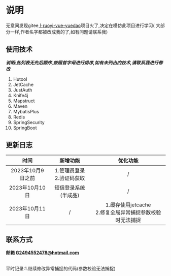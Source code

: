# 说明

无意间发现gitee上[ruoyi-vue-yuedao](https://gitee.com/zhijiantianya/ruoyi-vue-pro)项目火了,决定在模仿此项目进行学习(
大部分一样,作者名字都被改成我的了,如有问题请联系我)

## 使用技术

_**说明:此列表无先后顺序,按照首字母进行排序,如有未列出的技术,请联系我进行修改**_

1. Hutool
2. JetCache
3. JustAuth
4. Knife4j
5. Mapstruct
6. Maven
7. MybatisPlus
8. Redis
9. SpringSecurity
10. SpringBoot

## 更新日志

|      时间      |        新增功能        |                  优化功能                  |
|:------------:|:------------------:|:--------------------------------------:|
| 2023年10月9日之前 | 1.管理员登录<br>2.验证码获取 |                   /                    |
| 2023年10月10日  |  短信登录系统(半成品)<br/>  |                   /                    |
| 2023年10月11日  |         /          | 1.缓存使用jetcache<br/>2.修复全局异常捕捉参数校验时无法捕捉 |

## 联系方式

**邮箱 G2494552478@hotmail.com**

##

平时记录:1.继续修改异常捕捉的代码(参数校验无法捕捉)
